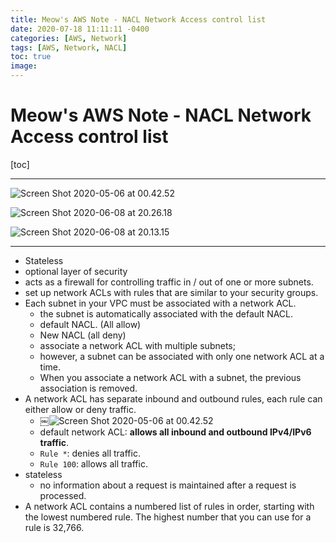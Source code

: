 ```yaml
---
title: Meow's AWS Note - NACL Network Access control list
date: 2020-07-18 11:11:11 -0400
categories: [AWS, Network]
tags: [AWS, Network, NACL]
toc: true
image:
---
```


# Meow's AWS Note - NACL Network Access control list

[toc]

---

![Screen Shot 2020-05-06 at 00.42.52](https://i.imgur.com/daOaxJJ.png)

![Screen Shot 2020-06-08 at 20.26.18](https://i.imgur.com/xzyRnn0.png)

![Screen Shot 2020-06-08 at 20.13.15](https://i.imgur.com/Wqg3b4z.png)

---


- Stateless
- optional layer of security
- acts as a firewall for controlling traffic in / out of one or more subnets.
- set up network ACLs with rules that are similar to your security groups.
- Each subnet in your VPC must be associated with a network ACL.
  - the subnet is automatically associated with the default NACL.
  - default NACL. (All allow)
  - New NACL (all deny)
  - associate a network ACL with multiple subnets;
  - however, a subnet can be associated with only one network ACL at a time.
  - When you associate a network ACL with a subnet, the previous association is removed.
- A network ACL has separate inbound and outbound rules, each rule can either allow or deny traffic.
  - ￼![Screen Shot 2020-05-06 at 00.42.52](https://i.imgur.com/daOaxJJ.png)
  - default network ACL: **allows all inbound and outbound IPv4/IPv6 traffic**.
  - `Rule *`: denies all traffic.
  - `Rule 100`: allows all traffic.
- stateless
  - no information about a request is maintained after a request is processed.
- A network ACL contains a numbered list of rules in order, starting with the lowest numbered rule. The highest number that you can use for a rule is 32,766.
